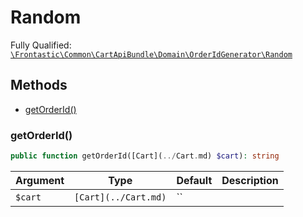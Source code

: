 #  Random

Fully Qualified: [`\Frontastic\Common\CartApiBundle\Domain\OrderIdGenerator\Random`](../../../../../src/php/CartApiBundle/Domain/OrderIdGenerator/Random.php)




## Methods

* [getOrderId()](#getOrderId)


### getOrderId()


```php
public function getOrderId([Cart](../Cart.md) $cart): string
```






Argument|Type|Default|Description
--------|----|-------|-----------
`$cart`|`[Cart](../Cart.md)`|``|

